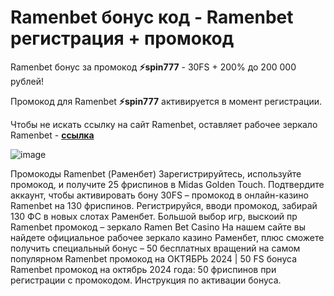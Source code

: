 # Ramenbet бонус код - Ramenbet регистрация + промокод

Ramenbet бонус за промокод **⚡️spin777** - 30FS + 200% до 200 000 рублей!

Промокод для Ramenbet **⚡️spin777** активируется в момент регистрации.

Чтобы не искать ссылку на сайт Ramenbet, оставляет рабочее зеркало Ramenbet - **[ссылка](https://linkcasino.ru/ramenbet_fvip)**

![image](https://github.com/user-attachments/assets/648c8358-2d1a-4895-abbe-81ed14eb868e)


Промокоды Ramenbet (Раменбет) Зарегистрируйтесь, используйте промокод, и получите 25 фриспинов в Midas Golden Touch. Подтвердите аккаунт, чтобы активировать бону 30FS – промокод в онлайн-казино Ramenbet на 130 фриспинов. Регистрируйся, вводи промокод, забирай 130 ФС в новых слотах Раменбет. Большой выбор игр, выскоий пр Ramenbet промокод – зеркало Ramen Bet Casino На нашем сайте вы найдете официальное рабочее зеркало казино Раменбет, плюс сможете получить специальный бонус – 50 бесплатных вращений на самом популярном Ramenbet промокод на ОКТЯБРЬ 2024 | 50 FS бонуса Ramenbet промокод на октябрь 2024 года: 50 фриспинов при регистрации с промокодом. Инструкция по активации бонуса.
